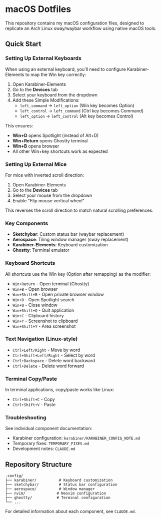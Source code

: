 # macOS Dotfiles

This repository contains my macOS configuration files, designed to replicate an Arch Linux sway/waybar workflow using native macOS tools.

## Quick Start

### Setting Up External Keyboards

When using an external keyboard, you'll need to configure Karabiner-Elements to map the Win key correctly:

1. Open Karabiner-Elements
2. Go to the **Devices** tab
3. Select your keyboard from the dropdown
4. Add these Simple Modifications:
   - `left_command` → `left_option` (Win key becomes Option)
   - `left_control` → `left_command` (Ctrl key becomes Command)
   - `left_option` → `left_control` (Alt key becomes Control)

This ensures:
- **Win+D** opens Spotlight (instead of Alt+D)
- **Win+Return** opens Ghostty terminal
- **Win+B** opens browser
- All other Win+key shortcuts work as expected

### Setting Up External Mice

For mice with inverted scroll direction:

1. Open Karabiner-Elements
2. Go to the **Devices** tab
3. Select your mouse from the dropdown
4. Enable "Flip mouse vertical wheel"

This reverses the scroll direction to match natural scrolling preferences.

### Key Components

- **Sketchybar**: Custom status bar (waybar replacement)
- **Aerospace**: Tiling window manager (sway replacement)
- **Karabiner-Elements**: Keyboard customization
- **Ghostty**: Terminal emulator

### Keyboard Shortcuts

All shortcuts use the Win key (Option after remapping) as the modifier:

- `Win+Return` - Open terminal (Ghostty)
- `Win+B` - Open browser
- `Win+Shift+B` - Open private browser window
- `Win+D` - Open Spotlight search
- `Win+Q` - Close window
- `Win+Shift+Q` - Quit application
- `Win+C` - Clipboard history
- `Win+Y` - Screenshot to clipboard
- `Win+Shift+Y` - Area screenshot

### Text Navigation (Linux-style)

- `Ctrl+Left/Right` - Move by word
- `Ctrl+Shift+Left/Right` - Select by word
- `Ctrl+Backspace` - Delete word backward
- `Ctrl+Delete` - Delete word forward

### Terminal Copy/Paste

In terminal applications, copy/paste works like Linux:
- `Ctrl+Shift+C` - Copy
- `Ctrl+Shift+V` - Paste

### Troubleshooting

See individual component documentation:
- Karabiner configuration: `karabiner/KARABINER_CONFIG_NOTE.md`
- Temporary fixes: `TEMPORARY_FIXES.md`
- Development notes: `CLAUDE.md`

## Repository Structure

```
.config/
├── karabiner/          # Keyboard customization
├── sketchybar/         # Status bar configuration
├── aerospace/          # Window manager
├── nvim/              # Neovim configuration
├── ghostty/           # Terminal configuration
└── ...
```

For detailed information about each component, see `CLAUDE.md`.